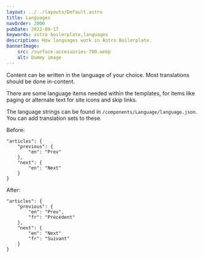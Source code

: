 ```yaml
---
layout: ../../layouts/Default.astro
title: Languages
navOrder: 2000
pubDate: 2022-09-17
keywords: astro boilerplate,languages
description: How languages work in Astro Boilerplate.
bannerImage:
    src: /surface-accessories-700.webp
    alt: Dummy image
---
```


Content can be written in the language of your choice. Most translations should be done in-content.

There are some language items needed within the templates, for items like paging or alternate text for site icons and skip links.

The language strings can be found in `/components/Language/language.json`. You can add translation sets to these.

Before:

```
"articles": {
	"previous": {
		"en": "Prev"
	},
	"next": {
		"en": "Next"
	}
}
```

After:

```
"articles": {
	"previous": {
		"en": "Prev",
		"fr": "Précédent"
	},
	"next": {
		"en": "Next"
		"fr": "Suivant"
	}
}
```